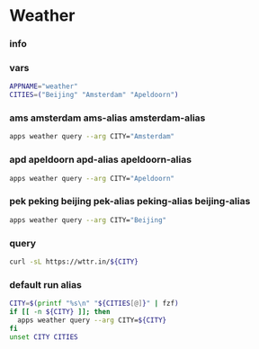 # Weather

### info

### vars
```sh
APPNAME="weather"
CITIES=("Beijing" "Amsterdam" "Apeldoorn")
```

### ams amsterdam ams-alias amsterdam-alias
```sh
apps weather query --arg CITY="Amsterdam"
```

### apd apeldoorn apd-alias apeldoorn-alias
```sh
apps weather query --arg CITY="Apeldoorn"
```

### pek peking beijing pek-alias peking-alias beijing-alias
```sh
apps weather query --arg CITY="Beijing"
```

### query
```sh
curl -sL https://wttr.in/${CITY}
```

### default run alias
```sh
CITY=$(printf "%s\n" "${CITIES[@]}" | fzf)
if [[ -n ${CITY} ]]; then
  apps weather query --arg CITY=${CITY}
fi
unset CITY CITIES
```
